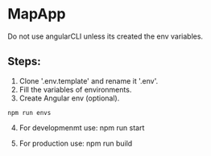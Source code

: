 # MapApp

Do not use angularCLI unless its created the env variables.

## Steps:

1. Clone '.env.template' and rename it '.env'.
2. Fill the variables of environments.
3. Create Angular env (optional).

```
npm run envs
```

4. For developmenmt use: npm run start

5. For production use: npm run build
